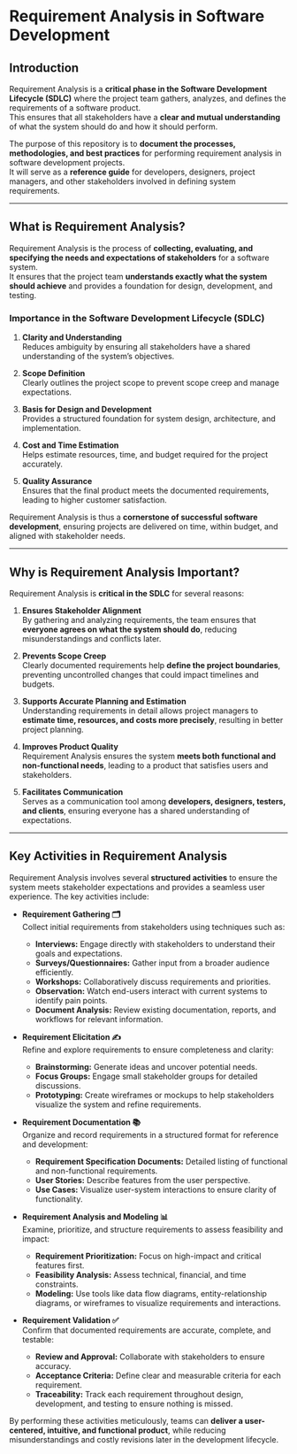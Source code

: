 # Requirement Analysis in Software Development

## Introduction

Requirement Analysis is a **critical phase in the Software Development Lifecycle (SDLC)** where the project team gathers, analyzes, and defines the requirements of a software product.  
This ensures that all stakeholders have a **clear and mutual understanding** of what the system should do and how it should perform.

The purpose of this repository is to **document the processes, methodologies, and best practices** for performing requirement analysis in software development projects.  
It will serve as a **reference guide** for developers, designers, project managers, and other stakeholders involved in defining system requirements.

---

## What is Requirement Analysis?

Requirement Analysis is the process of **collecting, evaluating, and specifying the needs and expectations of stakeholders** for a software system.  
It ensures that the project team **understands exactly what the system should achieve** and provides a foundation for design, development, and testing.

### Importance in the Software Development Lifecycle (SDLC)

1. **Clarity and Understanding**  
   Reduces ambiguity by ensuring all stakeholders have a shared understanding of the system’s objectives.

2. **Scope Definition**  
   Clearly outlines the project scope to prevent scope creep and manage expectations.

3. **Basis for Design and Development**  
   Provides a structured foundation for system design, architecture, and implementation.

4. **Cost and Time Estimation**  
   Helps estimate resources, time, and budget required for the project accurately.

5. **Quality Assurance**  
   Ensures that the final product meets the documented requirements, leading to higher customer satisfaction.

Requirement Analysis is thus a **cornerstone of successful software development**, ensuring projects are delivered on time, within budget, and aligned with stakeholder needs.

---

## Why is Requirement Analysis Important?

Requirement Analysis is **critical in the SDLC** for several reasons:

1. **Ensures Stakeholder Alignment**  
   By gathering and analyzing requirements, the team ensures that **everyone agrees on what the system should do**, reducing misunderstandings and conflicts later.

2. **Prevents Scope Creep**  
   Clearly documented requirements help **define the project boundaries**, preventing uncontrolled changes that could impact timelines and budgets.

3. **Supports Accurate Planning and Estimation**  
   Understanding requirements in detail allows project managers to **estimate time, resources, and costs more precisely**, resulting in better project planning.

4. **Improves Product Quality**  
   Requirement Analysis ensures the system **meets both functional and non-functional needs**, leading to a product that satisfies users and stakeholders.

5. **Facilitates Communication**  
   Serves as a communication tool among **developers, designers, testers, and clients**, ensuring everyone has a shared understanding of expectations.

---

## Key Activities in Requirement Analysis

Requirement Analysis involves several **structured activities** to ensure the system meets stakeholder expectations and provides a seamless user experience. The key activities include:

- **Requirement Gathering 🗂️**  
  Collect initial requirements from stakeholders using techniques such as:  
  - **Interviews:** Engage directly with stakeholders to understand their goals and expectations.  
  - **Surveys/Questionnaires:** Gather input from a broader audience efficiently.  
  - **Workshops:** Collaboratively discuss requirements and priorities.  
  - **Observation:** Watch end-users interact with current systems to identify pain points.  
  - **Document Analysis:** Review existing documentation, reports, and workflows for relevant information.

- **Requirement Elicitation ✍️**  
  Refine and explore requirements to ensure completeness and clarity:  
  - **Brainstorming:** Generate ideas and uncover potential needs.  
  - **Focus Groups:** Engage small stakeholder groups for detailed discussions.  
  - **Prototyping:** Create wireframes or mockups to help stakeholders visualize the system and refine requirements.  

- **Requirement Documentation 📚**  
  Organize and record requirements in a structured format for reference and development:  
  - **Requirement Specification Documents:** Detailed listing of functional and non-functional requirements.  
  - **User Stories:** Describe features from the user perspective.  
  - **Use Cases:** Visualize user-system interactions to ensure clarity of functionality.

- **Requirement Analysis and Modeling 📊**  
  Examine, prioritize, and structure requirements to assess feasibility and impact:  
  - **Requirement Prioritization:** Focus on high-impact and critical features first.  
  - **Feasibility Analysis:** Assess technical, financial, and time constraints.  
  - **Modeling:** Use tools like data flow diagrams, entity-relationship diagrams, or wireframes to visualize requirements and interactions.  

- **Requirement Validation ✅**  
  Confirm that documented requirements are accurate, complete, and testable:  
  - **Review and Approval:** Collaborate with stakeholders to ensure accuracy.  
  - **Acceptance Criteria:** Define clear and measurable criteria for each requirement.  
  - **Traceability:** Track each requirement throughout design, development, and testing to ensure nothing is missed.

By performing these activities meticulously, teams can **deliver a user-centered, intuitive, and functional product**, while reducing misunderstandings and costly revisions later in the development lifecycle.
